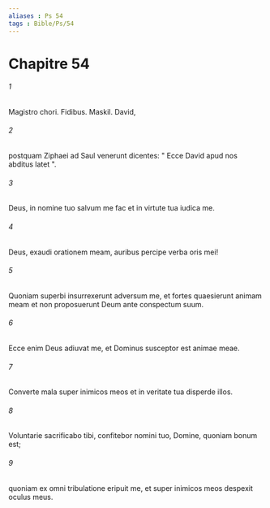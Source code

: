 ```yaml
---
aliases : Ps 54
tags : Bible/Ps/54
---
```


# Chapitre 54

###### 1
Magistro chori. Fidibus. Maskil. David,
###### 2
postquam Ziphaei ad Saul venerunt dicentes: " Ecce David apud nos abditus latet ".
###### 3
Deus, in nomine tuo salvum me fac et in virtute tua iudica me.
###### 4
Deus, exaudi orationem meam, auribus percipe verba oris mei!
###### 5
Quoniam superbi insurrexerunt adversum me, et fortes quaesierunt animam meam et non proposuerunt Deum ante conspectum suum.
###### 6
Ecce enim Deus adiuvat me, et Dominus susceptor est animae meae.
###### 7
Converte mala super inimicos meos et in veritate tua disperde illos.
###### 8
Voluntarie sacrificabo tibi, confitebor nomini tuo, Domine, quoniam bonum est;
###### 9
quoniam ex omni tribulatione eripuit me, et super inimicos meos despexit oculus meus.
